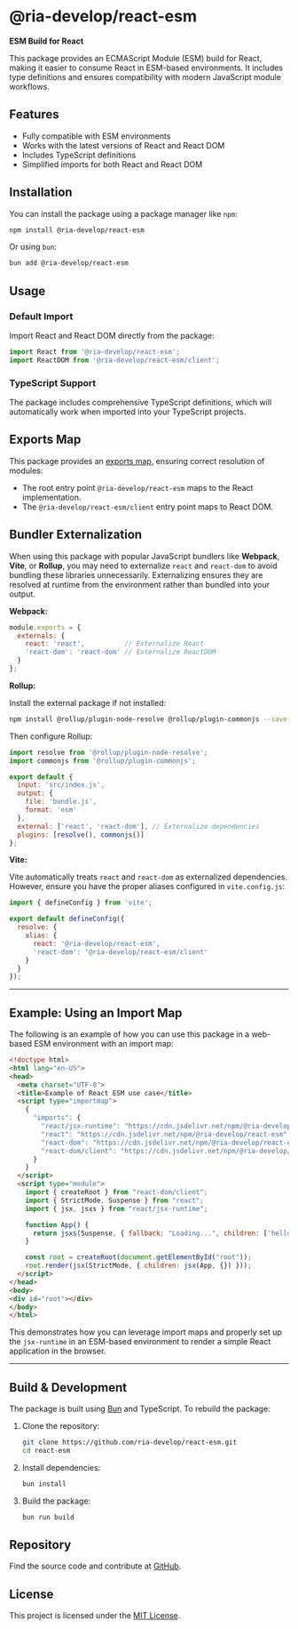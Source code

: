 # @ria-develop/react-esm

**ESM Build for React**

This package provides an ECMAScript Module (ESM) build for React, making it easier to consume React in ESM-based environments. It includes type definitions and ensures compatibility with modern JavaScript module workflows.

## Features

- Fully compatible with ESM environments
- Works with the latest versions of React and React DOM
- Includes TypeScript definitions
- Simplified imports for both React and React DOM

## Installation

You can install the package using a package manager like `npm`:

```bash
npm install @ria-develop/react-esm
```

Or using `bun`:

```bash
bun add @ria-develop/react-esm
```

## Usage

### Default Import

Import React and React DOM directly from the package:

```javascript
import React from '@ria-develop/react-esm';
import ReactDOM from '@ria-develop/react-esm/client';
```

### TypeScript Support

The package includes comprehensive TypeScript definitions, which will automatically work when imported into your TypeScript projects.

## Exports Map

This package provides an [exports map](https://nodejs.org/api/packages.html#exports), ensuring correct resolution of modules:

- The root entry point `@ria-develop/react-esm` maps to the React implementation.
- The `@ria-develop/react-esm/client` entry point maps to React DOM.

## Bundler Externalization

When using this package with popular JavaScript bundlers like **Webpack**, **Vite**, or **Rollup**, you may need to externalize `react` and `react-dom` to avoid bundling these libraries unnecessarily. Externalizing ensures they are resolved at runtime from the environment rather than bundled into your output.

**Webpack:**

```javascript
module.exports = {
  externals: {
    react: 'react',          // Externalize React
    'react-dom': 'react-dom' // Externalize ReactDOM
  }
};
```

**Rollup:**

Install the external package if not installed:

```bash
npm install @rollup/plugin-node-resolve @rollup/plugin-commonjs --save-dev
```

Then configure Rollup:

```javascript
import resolve from '@rollup/plugin-node-resolve';
import commonjs from '@rollup/plugin-commonjs';

export default {
  input: 'src/index.js',
  output: {
    file: 'bundle.js',
    format: 'esm'
  },
  external: ['react', 'react-dom'], // Externalize dependencies
  plugins: [resolve(), commonjs()]
};
```

**Vite:**

Vite automatically treats `react` and `react-dom` as externalized dependencies. However, ensure you have the proper aliases configured in `vite.config.js`:

```javascript
import { defineConfig } from 'vite';

export default defineConfig({
  resolve: {
    alias: {
      react: '@ria-develop/react-esm',
      'react-dom': '@ria-develop/react-esm/client'
    }
  }
});
```

---

## Example: Using an Import Map

The following is an example of how you can use this package in a web-based ESM environment with an import map:

```html
<!doctype html>
<html lang="en-US">
<head>
  <meta charset="UTF-8">
  <title>Example of React ESM use case</title>
  <script type="importmap">
    {
      "imports": {
        "react/jsx-runtime": "https://cdn.jsdelivr.net/npm/@ria-develop/react-esm",
        "react": "https://cdn.jsdelivr.net/npm/@ria-develop/react-esm",
        "react-dom": "https://cdn.jsdelivr.net/npm/@ria-develop/react-esm",
        "react-dom/client": "https://cdn.jsdelivr.net/npm/@ria-develop/react-esm"
      }
    }
  </script>
  <script type="module">
    import { createRoot } from "react-dom/client";
    import { StrictMode, Suspense } from "react";
    import { jsx, jsxs } from "react/jsx-runtime";

    function App() {
      return jsxs(Suspense, { fallback: "Loading...", children: ['hello'] });
    }

    const root = createRoot(document.getElementById("root"));
    root.render(jsx(StrictMode, { children: jsx(App, {}) }));
  </script>
</head>
<body>
<div id="root"></div>
</body>
</html>
```

This demonstrates how you can leverage import maps and properly set up the `jsx-runtime` in an ESM-based environment to render a simple React application in the browser.

---

## Build & Development

The package is built using [Bun](https://bun.sh/) and TypeScript. To rebuild the package:

1. Clone the repository:
   ```bash
   git clone https://github.com/ria-develop/react-esm.git
   cd react-esm
   ```

2. Install dependencies:
   ```bash
   bun install
   ```

3. Build the package:
   ```bash
   bun run build
   ```

## Repository

Find the source code and contribute at [GitHub](https://github.com/ria-develop/react-esm).

## License

This project is licensed under the [MIT License](https://opensource.org/licenses/MIT).